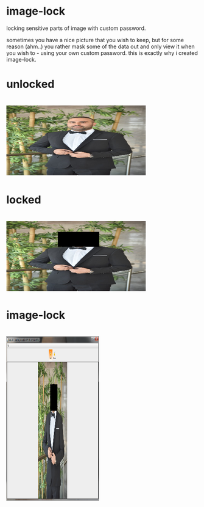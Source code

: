 # image-lock
locking sensitive parts of image with custom password.

sometimes you have a nice picture that you wish to keep, but for some reason (ahm..) you rather mask some of the data out and only view it when you wish to - using your own custom password.
this is exactly why i created image-lock.

# unlocked
# <img src="src/docs/images/image-lock-unlocked.jpg" width="366" height="183">

# locked
# <img src="src/docs/images/image-lock-locked.pngl" width="366" height="183">

# image-lock
# <img src="src/docs/images/tool-example.png" width="243" height="430">